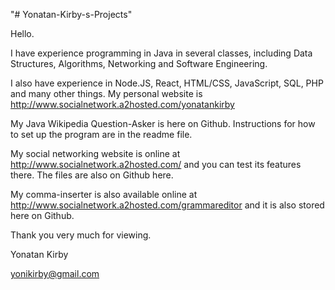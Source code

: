"# Yonatan-Kirby-s-Projects" 

Hello.

I have experience programming in Java in several classes, including Data Structures, Algorithms, Networking and Software Engineering.

I also have experience in Node.JS, React, HTML/CSS, JavaScript, SQL, PHP and many other things. My personal website is http://www.socialnetwork.a2hosted.com/yonatankirby

My Java Wikipedia Question-Asker is here on Github. Instructions for how to set up the program are in the readme file.

My social networking website is online at http://www.socialnetwork.a2hosted.com/ and you can test its features there. The files are also on Github here.

My comma-inserter is also available online at http://www.socialnetwork.a2hosted.com/grammareditor and it is also stored here on Github.

Thank you very much for viewing.

Yonatan Kirby

yonikirby@gmail.com

